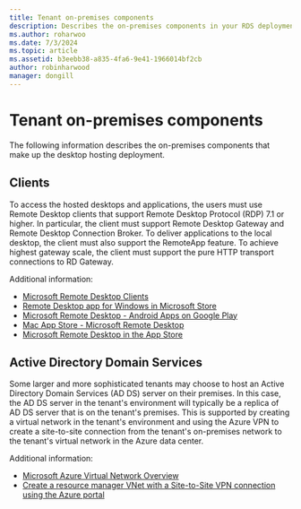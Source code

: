 ```yaml
---
title: Tenant on-premises components
description: Describes the on-premises components in your RDS deployment.
ms.author: roharwoo
ms.date: 7/3/2024
ms.topic: article
ms.assetid: b3eebb38-a835-4fa6-9e41-1966014bf2cb
author: robinharwood
manager: dongill
---
```

# Tenant on-premises components

The following information describes the on-premises components that make up the desktop hosting deployment.

## Clients

To access the hosted desktops and applications, the users must use Remote Desktop clients that support Remote Desktop Protocol (RDP) 7.1 or higher. In particular, the client must support Remote Desktop Gateway and Remote Desktop Connection Broker. To deliver applications to the local desktop, the client must also support the RemoteApp feature. To achieve highest gateway scale, the client must support the pure HTTP transport connections to RD Gateway.

Additional information:

- [Microsoft Remote Desktop Clients](./clients/remote-desktop-clients.md)
- [Remote Desktop app for Windows in Microsoft Store](https://apps.microsoft.com/windows/app/remote-desktop/051f560e-5e9b-4dad-8b2e-fa5e0b05a480)
- [Microsoft Remote Desktop - Android Apps on Google Play](https://play.google.com/store/apps/details?id=com.microsoft.rdc.android)
- [Mac App Store - Microsoft Remote Desktop](https://apps.apple.com/us/app/microsoft-remote-desktop/id1295203466?mt=12)
- [Microsoft Remote Desktop in the App Store](https://itunes.apple.com/app/microsoft-remote-desktop/id714464092?mt=8)

## Active Directory Domain Services

Some larger and more sophisticated tenants may choose to host an Active Directory Domain Services (AD DS) server on their premises. In this case, the AD DS server in the tenant's environment will typically be a replica of AD DS server that is on the tenant's premises. This is supported by creating a virtual network in the tenant's environment and using the Azure VPN to create a site-to-site connection from the tenant's on-premises network to the tenant's virtual network in the Azure data center.

Additional information:

- [Microsoft Azure Virtual Network Overview](/azure/virtual-network/virtual-networks-overview)
- [Create a resource manager VNet with a Site-to-Site VPN connection using the Azure portal](/azure/vpn-gateway/vpn-gateway-howto-site-to-site-resource-manager-portal)
